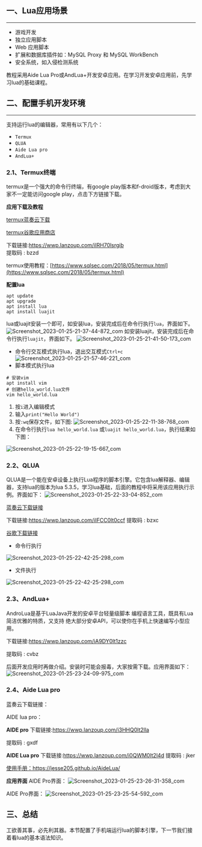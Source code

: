 
## 一、Lua应用场景
---
- 游戏开发
- 独立应用脚本
- Web 应用脚本
-  扩展和数据库插件如：MySQL Proxy 和 MySQL WorkBench
-  安全系统，如入侵检测系统

教程采用Aide Lua Pro或AndLua+开发安卓应用。在学习开发安卓应用前，先学习lua的基础课程。

## 二、配置手机开发环境
---
支持运行lua的编辑器，常用有以下几个：
- `Termux`
- `QLUA`
- `Aide Lua pro`
- `AndLua+`

### 2.1、Termux终端
termux是一个强大的命令行终端，有google play版本和f-droid版本，考虑到大家不一定能访问google play，点击下方链接下载。

**应用下载及教程**

[termux蓝奏云下载](https://wwp.lanzoup.com/iIRH70lsrgib)

[termux谷歌应用商店](https://play.google.com/store/apps/details?id=com.termux)

下载链接:https://wwp.lanzoup.com/iIRH70lsrgib  
提取码 : bzzd

termux使用教程：[https://www.sqlsec.com/2018/05/termux.html](https://www.sqlsec.com/2018/05/termux.html)

**配置lua**

```shell
apt update
apt upgrade
apt install lua 
apt install luajit
```
lua或luajit安装一个即可，如安装lua，安装完成后在命令行执行`lua`，界面如下。
![Screenshot_2023-01-25-21-37-44-872_com](https://gitee.com/teisyogun/images/raw/master/Screenshot_2023-01-25-21-37-44-872_com.jpg)
如安装luajit，安装完成后在命令行执行`luajit`，界面如下。
![Screenshot_2023-01-25-21-41-50-173_com](https://gitee.com/teisyogun/images/raw/master/Screenshot_2023-01-25-21-41-50-173_com.jpg)

- 命令行交互模式执行lua，退出交互模式`Ctrl+c`
![Screenshot_2023-01-25-21-57-46-221_com](https://gitee.com/teisyogun/images/raw/master/Screenshot_2023-01-25-21-57-46-221_com.jpg)
- 脚本模式执行lua
```shell
# 安装vim
apt install vim
# 创建hello_world.lua文件
vim hello_world.lua
```
1. 按`i`进入编辑模式
2. 输入`print("Hello World")`
3. 按`:wq`保存文件，如下图:
![Screenshot_2023-01-25-22-11-38-768_com](https://gitee.com/teisyogun/images/raw/master/Screenshot_2023-01-25-22-11-38-768_com.jpg)
1. 在命令行执行`lua hello_world.lua` 或`luajit hello_world.lua`，执行结果如下图：

![Screenshot_2023-01-25-22-19-15-667_com](https://gitee.com/teisyogun/images/raw/master/Screenshot_2023-01-25-22-19-15-667_com.jpg)

### 2.2、QLUA

QLUA是一个能在安卓设备上执行Lua程序的脚本引擎。它包含lua解释器、编辑器，支持lua的版本为lua 5.3.5，学习lua基础，后面的教程中将采用该应用执行示例。界面如下：
![Screenshot_2023-01-25-22-33-04-852_com](https://gitee.com/teisyogun/images/raw/master/Screenshot_2023-01-25-22-33-04-852_com.jpg)

[蓝奏云下载链接]()

下载链接:https://wwp.lanzoup.com/iIFCC0lt0ccf 
提取码 : bzxc

[谷歌下载链接](https://play.google.com/store/apps/details?id=com.quseit.qlua5pro2)

- 命令行执行

![Screenshot_2023-01-25-22-42-25-298_com](https://gitee.com/teisyogun/images/raw/master/Screenshot_2023-01-25-22-42-25-298_com.jpg)

- 文件执行

![Screenshot_2023-01-25-22-42-25-298_com](https://gitee.com/teisyogun/images/raw/master/Screenshot_2023-01-25-22-42-25-298_com.jpg)

### 2.3、AndLua+
AndroLua是基于LuaJava开发的安卓平台轻量级脚本 编程语言工具，既具有Lua简洁优雅的特质，又支持 绝大部分安卓API，可以使你在手机上快速编写小型应用。

下载链接:https://wwp.lanzoup.com/iA9DY0lt1zzc 

提取码 : cvbz

后面开发应用时再做介绍。安装时可能会报毒，大家按需下载。应用界面如下：
![Screenshot_2023-01-25-23-24-09-975_com](https://gitee.com/teisyogun/images/raw/master/Screenshot_2023-01-25-23-24-09-975_com.jpg)

### 2.4、Aide Lua pro

蓝奏云下载链接：

AIDE lua pro：

**AIDE pro**
下载链接:https://wwp.lanzoup.com/i3HHQ0lt2lla  

提取码 : gxdf

**AIDE Lua pro**
下载链接:https://wwp.lanzoup.com/i0QWM0lt2l4d 
提取码 : jker


[使用手册：](https://jesse205.github.io/AideLua/)https://jesse205.github.io/AideLua/

**应用界面**
AIDE Pro界面：
![Screenshot_2023-01-25-23-26-31-358_com](https://gitee.com/teisyogun/images/raw/master/Screenshot_2023-01-25-23-26-31-358_com.jpg)

AIDE Pro界面：
![Screenshot_2023-01-25-23-25-54-592_com](https://gitee.com/teisyogun/images/raw/master/Screenshot_2023-01-25-23-25-54-592_com.jpg)

## 三、总结
工欲善其事，必先利其器。本节配置了手机端运行lua的脚本引擎，下一节我们接着看lua的基本语法知识。
